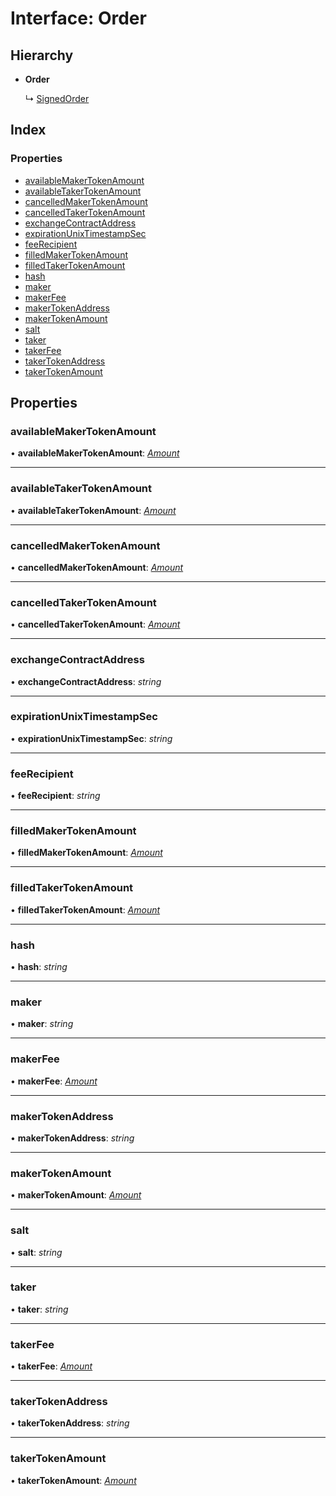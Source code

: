 # Interface: Order

## Hierarchy

- **Order**

  ↳ [SignedOrder](_typings_.signedorder.md)

## Index

### Properties

- [availableMakerTokenAmount](_typings_.order.md#availablemakertokenamount)
- [availableTakerTokenAmount](_typings_.order.md#availabletakertokenamount)
- [cancelledMakerTokenAmount](_typings_.order.md#cancelledmakertokenamount)
- [cancelledTakerTokenAmount](_typings_.order.md#cancelledtakertokenamount)
- [exchangeContractAddress](_typings_.order.md#exchangecontractaddress)
- [expirationUnixTimestampSec](_typings_.order.md#expirationunixtimestampsec)
- [feeRecipient](_typings_.order.md#feerecipient)
- [filledMakerTokenAmount](_typings_.order.md#filledmakertokenamount)
- [filledTakerTokenAmount](_typings_.order.md#filledtakertokenamount)
- [hash](_typings_.order.md#hash)
- [maker](_typings_.order.md#maker)
- [makerFee](_typings_.order.md#makerfee)
- [makerTokenAddress](_typings_.order.md#makertokenaddress)
- [makerTokenAmount](_typings_.order.md#makertokenamount)
- [salt](_typings_.order.md#salt)
- [taker](_typings_.order.md#taker)
- [takerFee](_typings_.order.md#takerfee)
- [takerTokenAddress](_typings_.order.md#takertokenaddress)
- [takerTokenAmount](_typings_.order.md#takertokenamount)

## Properties

### availableMakerTokenAmount

• **availableMakerTokenAmount**: _[Amount](_typings_.amount.md)_

---

### availableTakerTokenAmount

• **availableTakerTokenAmount**: _[Amount](_typings_.amount.md)_

---

### cancelledMakerTokenAmount

• **cancelledMakerTokenAmount**: _[Amount](_typings_.amount.md)_

---

### cancelledTakerTokenAmount

• **cancelledTakerTokenAmount**: _[Amount](_typings_.amount.md)_

---

### exchangeContractAddress

• **exchangeContractAddress**: _string_

---

### expirationUnixTimestampSec

• **expirationUnixTimestampSec**: _string_

---

### feeRecipient

• **feeRecipient**: _string_

---

### filledMakerTokenAmount

• **filledMakerTokenAmount**: _[Amount](_typings_.amount.md)_

---

### filledTakerTokenAmount

• **filledTakerTokenAmount**: _[Amount](_typings_.amount.md)_

---

### hash

• **hash**: _string_

---

### maker

• **maker**: _string_

---

### makerFee

• **makerFee**: _[Amount](_typings_.amount.md)_

---

### makerTokenAddress

• **makerTokenAddress**: _string_

---

### makerTokenAmount

• **makerTokenAmount**: _[Amount](_typings_.amount.md)_

---

### salt

• **salt**: _string_

---

### taker

• **taker**: _string_

---

### takerFee

• **takerFee**: _[Amount](_typings_.amount.md)_

---

### takerTokenAddress

• **takerTokenAddress**: _string_

---

### takerTokenAmount

• **takerTokenAmount**: _[Amount](_typings_.amount.md)_
